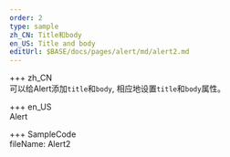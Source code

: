 ```yaml
---   
order: 2 
type: sample  
zh_CN: Title和body 
en_US: Title and body 
editUrl: $BASE/docs/pages/alert/md/alert2.md
---      
```


+++ zh_CN   
可以给Alert添加<Code>title</Code>和<Code>body</Code>, 相应地设置<Code>title</Code>和<Code>body</Code>属性。

+++ en_US   
Alert

+++ SampleCode  
fileName: Alert2
